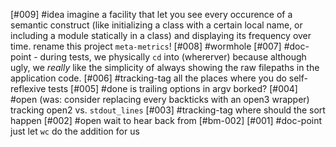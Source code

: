 [#009] #idea imagine a facility that let you see every occurence of a
             semantic construct (like initializing a class with a certain
             local name, or including a module statically in a class) and
             displaying its frequency over time. rename this project
             `meta-metrics`!
[#008]       #wormhole
[#007]       #doc-point - during tests, we physically `cd` into (whererver)
               because although ugly, we *really* like the simplicity of
               always showing the raw filepaths in the application code.
[#006]       #tracking-tag all the places where you do self-reflexive tests
[#005]       #done is trailing options in argv borked?
[#004] #open (was: consider replacing every backticks with an open3 wrapper)
               tracking open2 vs. `stdout_lines`
[#003]       #tracking-tag where should the sort happen
[#002] #open wait to hear back from [#bm-002]
[#001]       #doc-point just let `wc` do the addition for us
